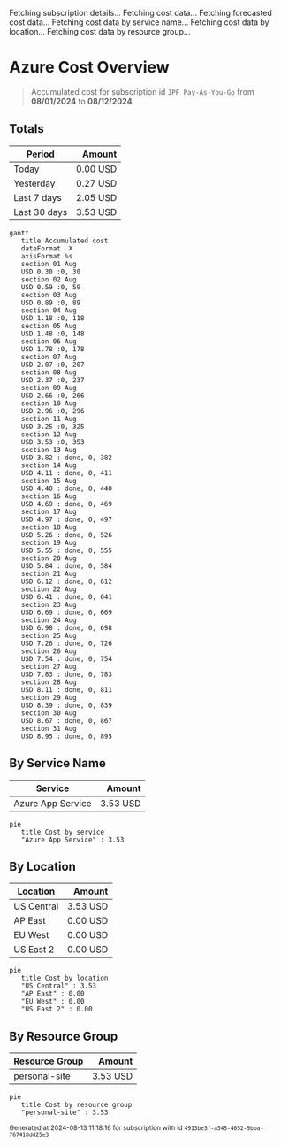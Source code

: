 Fetching subscription details...
Fetching cost data...
Fetching forecasted cost data...
Fetching cost data by service name...
Fetching cost data by location...
Fetching cost data by resource group...
# Azure Cost Overview

> Accumulated cost for subscription id `JPF Pay-As-You-Go` from **08/01/2024** to **08/12/2024**

## Totals

|Period|Amount|
|---|---:|
|Today|0.00 USD|
|Yesterday|0.27 USD|
|Last 7 days|2.05 USD|
|Last 30 days|3.53 USD|

```mermaid
gantt
   title Accumulated cost
   dateFormat  X
   axisFormat %s
   section 01 Aug
   USD 0.30 :0, 30
   section 02 Aug
   USD 0.59 :0, 59
   section 03 Aug
   USD 0.89 :0, 89
   section 04 Aug
   USD 1.18 :0, 118
   section 05 Aug
   USD 1.48 :0, 148
   section 06 Aug
   USD 1.78 :0, 178
   section 07 Aug
   USD 2.07 :0, 207
   section 08 Aug
   USD 2.37 :0, 237
   section 09 Aug
   USD 2.66 :0, 266
   section 10 Aug
   USD 2.96 :0, 296
   section 11 Aug
   USD 3.25 :0, 325
   section 12 Aug
   USD 3.53 :0, 353
   section 13 Aug
   USD 3.82 : done, 0, 382
   section 14 Aug
   USD 4.11 : done, 0, 411
   section 15 Aug
   USD 4.40 : done, 0, 440
   section 16 Aug
   USD 4.69 : done, 0, 469
   section 17 Aug
   USD 4.97 : done, 0, 497
   section 18 Aug
   USD 5.26 : done, 0, 526
   section 19 Aug
   USD 5.55 : done, 0, 555
   section 20 Aug
   USD 5.84 : done, 0, 584
   section 21 Aug
   USD 6.12 : done, 0, 612
   section 22 Aug
   USD 6.41 : done, 0, 641
   section 23 Aug
   USD 6.69 : done, 0, 669
   section 24 Aug
   USD 6.98 : done, 0, 698
   section 25 Aug
   USD 7.26 : done, 0, 726
   section 26 Aug
   USD 7.54 : done, 0, 754
   section 27 Aug
   USD 7.83 : done, 0, 783
   section 28 Aug
   USD 8.11 : done, 0, 811
   section 29 Aug
   USD 8.39 : done, 0, 839
   section 30 Aug
   USD 8.67 : done, 0, 867
   section 31 Aug
   USD 8.95 : done, 0, 895
```

## By Service Name

|Service|Amount|
|---|---:|
|Azure App Service|3.53 USD|

```mermaid
pie
   title Cost by service
   "Azure App Service" : 3.53
```

## By Location

|Location|Amount|
|---|---:|
|US Central|3.53 USD|
|AP East|0.00 USD|
|EU West|0.00 USD|
|US East 2|0.00 USD|

```mermaid
pie
   title Cost by location
   "US Central" : 3.53
   "AP East" : 0.00
   "EU West" : 0.00
   "US East 2" : 0.00
```

## By Resource Group

|Resource Group|Amount|
|---|---:|
|personal-site|3.53 USD|

```mermaid
pie
   title Cost by resource group
   "personal-site" : 3.53
```

<sup>Generated at 2024-08-13 11:18:16 for subscription with id `4913be3f-a345-4652-9bba-767418dd25e3`</sup>
